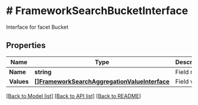 # # FrameworkSearchBucketInterface
Interface for facet Bucket

## Properties 


Name | Type | Description | Notes
------------ | ------------- | ------------- | -------------
**Name**| **string** | Field name  |
**Values**| [**[]FrameworkSearchAggregationValueInterface**](FrameworkSearchAggregationValueInterface.md) | Field values  |


[[Back to Model list]](../../README.md#models) [[Back to API list]](../../README.md#endpoints) [[Back to README]](../../README.md)

